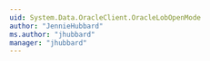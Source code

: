 ```yaml
---
uid: System.Data.OracleClient.OracleLobOpenMode
author: "JennieHubbard"
ms.author: "jhubbard"
manager: "jhubbard"
---
```

